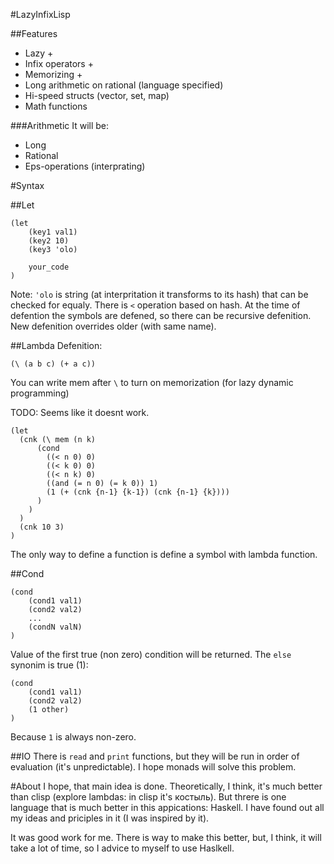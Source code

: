 #LazyInfixLisp

##Features

 * Lazy +
 * Infix operators +
 * Memorizing +
 * Long arithmetic on rational (language specified)
 * Hi-speed structs (vector, set, map) 
 * Math functions 

###Arithmetic
It will be:

  * Long
  * Rational
  * Eps-operations (interprating)

#Syntax

##Let
```
(let
	(key1 val1)
	(key2 10)
	(key3 'olo)

	your_code
)
```
Note: `'olo` is string (at interpritation it transforms to its hash) that can be checked for equaly. There is `<` operation based on hash.
At the time of defention the symbols are defened, so there can be recursive defenition. New defenition overrides older (with same name).

##Lambda
Defenition:
```
(\ (a b c) (+ a c))
```
You can write mem after `\` to turn on memorization (for lazy dynamic programming)

TODO: Seems like it doesnt work.
```
(let
  (cnk (\ mem (n k)
      (cond 
        ((< n 0) 0)
        ((< k 0) 0)
        ((< n k) 0)
        ((and (= n 0) (= k 0)) 1)
        (1 (+ (cnk {n-1} {k-1}) (cnk {n-1} {k})))
      )
    ) 
  )
  (cnk 10 3)
)
```
The only way to define a function is define a symbol with lambda function.

##Cond
```
(cond 
	(cond1 val1)
	(cond2 val2)
	...
	(condN valN)
)
```
Value of the first true (non zero) condition will be returned.
The `else` synonim is true (1):
```
(cond 
	(cond1 val1)
	(cond2 val2)
	(1 other)
)
```
Because `1` is always non-zero. 

##IO
There is `read` and `print` functions, but they will be run in order of evaluation (it's unpredictable). I hope monads will solve this problem.

#About
I hope, that main idea is done. Theoretically, I think, it's much better than clisp (explore lambdas: in clisp it's костыль). But threre is one language that is much better in this appications: Haskell. I have found out all my ideas and priciples in it (I was inspired by it). 

It was good work for me. There is way to make this better, but, I think, it will take a lot of time, so I advice to myself to use Haslkell. 
